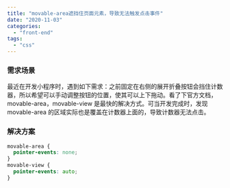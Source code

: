 ```yaml
---
title: "movable-area遮挡住页面元素，导致无法触发点击事件"
date: "2020-11-03"
categories:
  - "front-end"
tags:
  - "css"
---
```


### 需求场景

最近在开发小程序时，遇到如下需求：之前固定在右侧的展开折叠按钮会挡住计数器，所以希望可以手动调整按钮的位置，使其可以上下拖动。看了下官方文档，movable-area，movable-view 是最快的解决方式。可当开发完成时，发现 movable-area 的区域实际也是覆盖在计数器上面的，导致计数器无法点击。

### 解决方案

```css
movable-area {
  pointer-events: none;
}
movable-view {
  pointer-events: auto;
}
```
